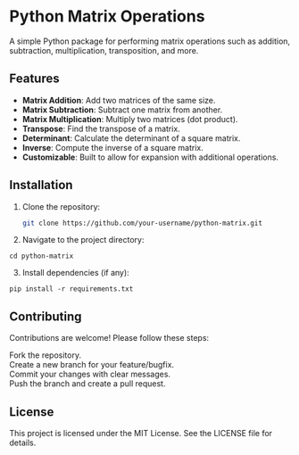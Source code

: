 # Python Matrix Operations

A simple Python package for performing matrix operations such as addition, subtraction, multiplication, transposition, and more.

## Features

- **Matrix Addition**: Add two matrices of the same size.  
- **Matrix Subtraction**: Subtract one matrix from another.  
- **Matrix Multiplication**: Multiply two matrices (dot product).  
- **Transpose**: Find the transpose of a matrix.  
- **Determinant**: Calculate the determinant of a square matrix.  
- **Inverse**: Compute the inverse of a square matrix.  
- **Customizable**: Built to allow for expansion with additional operations.  

## Installation

1. Clone the repository:
   ```bash
   git clone https://github.com/your-username/python-matrix.git
   ```
2. Navigate to the project directory:
 ```
cd python-matrix
 ```
3. Install dependencies (if any):
```
pip install -r requirements.txt
```
## Contributing
Contributions are welcome! Please follow these steps:

Fork the repository.<br>
  Create a new branch for your feature/bugfix.<br>
  Commit your changes with clear messages.<br>
  Push the branch and create a pull request.
## License
This project is licensed under the MIT License. See the LICENSE file for details.
